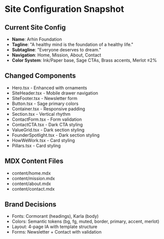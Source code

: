 # Site Configuration Snapshot

## Current Site Config
- **Name**: Arhin Foundation
- **Tagline**: "A healthy mind is the foundation of a healthy life."
- **Subtagline**: "Everyone deserves to dream."
- **Navigation**: Home, Mission, About, Contact
- **Color System**: Ink/Paper base, Sage CTAs, Brass accents, Merlot ≤2%

## Changed Components
- Hero.tsx - Enhanced with ornaments
- SiteHeader.tsx - Mobile drawer navigation
- SiteFooter.tsx - Newsletter form
- Button.tsx - Sage primary colors
- Container.tsx - Responsive padding
- Section.tsx - Vertical rhythm
- ContactForm.tsx - Form validation
- ContactCTA.tsx - Dark CTA styling
- ValueGrid.tsx - Dark section styling
- FounderSpotlight.tsx - Dark section styling
- HowWeWork.tsx - Card styling
- Pillars.tsx - Card styling

## MDX Content Files
- content/home.mdx
- content/mission.mdx  
- content/about.mdx
- content/contact.mdx

## Brand Decisions
- Fonts: Cormorant (headings), Karla (body)
- Colors: Semantic tokens (bg, fg, muted, border, primary, accent, merlot)
- Layout: 4-page IA with template structure
- Forms: Newsletter + Contact with validation

